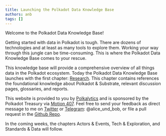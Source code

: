 ```yaml
---
title: Launching the Polkadot Data Knowledge Base
authors: anb
tags: []
---
```


Welcome to the Polkadot Data Knowledge Base! 

Getting started with data in Polkadot is tough. There are dozens of technologies and at least as many tools to explore them. Working your way through this jungle can be time-consuming. This is where the Polkadot Data Knowledge Base comes to your rescue.

This knowledge base will provide a comprehensive overview of all things data in the Polkadot ecosystem. Today the Polkadot Data Knowledge Base launches with the first chapter: [Research](/research). This chapter contains references the foundational knowledge about Polkadot & Substrate, relevant discussion pages, glossaries, and reports.

This website is provided to you by [Polkalytics](https://www.polkalytics.io/) and is sponsored by the Polkadot Treasury via [Motion 407](https://polkadot.polkassembly.io/motion/407). Feel free to send your feedback as direct message to me on [Twitter](https://twitter.com/alice_und_bob) or [Telegram](https://t.me/alice_und_bob): @alice_und_bob, or file a pull request in the [Github Repo](https://github.com/Polkalytics/Polkadot-Data-Knowledge-Base).

In the coming weeks, the chapters Actors & Events, Tech & Exploration, and Standards & Data will follow.

